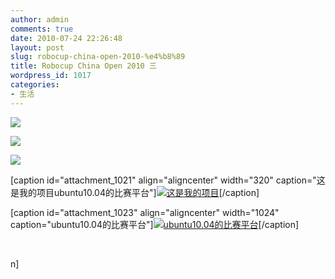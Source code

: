 ```yaml
---
author: admin
comments: true
date: 2010-07-24 22:26:48
layout: post
slug: robocup-china-open-2010-%e4%b8%89
title: Robocup China Open 2010 三
wordpress_id: 1017
categories:
- 生活
---
```


[](http://www.freetstar.com/wp-content/uploads/2010/07/P10802151.jpg)

![](http://www.freetstar.com/wp-content/uploads/2010/07/P10802151.jpg)

[![](http://www.freetstar.com/wp-content/uploads/2010/07/P1080219.jpg)](http://www.freetstar.com/wp-content/uploads/2010/07/P1080219.jpg)

[![](http://www.freetstar.com/wp-content/uploads/2010/07/P1080216-1024x768.jpg)](http://www.freetstar.com/wp-content/uploads/2010/07/P1080216.jpg)

[caption id="attachment_1021" align="aligncenter" width="320" caption="这是我的项目ubuntu10.04的比赛平台"][![这是我的项目](http://www.freetstar.com/wp-content/uploads/2010/07/P1080174.jpg)](http://www.freetstar.com/wp-content/uploads/2010/07/P1080174.jpg)[/caption]

[caption id="attachment_1023" align="aligncenter" width="1024" caption="ubuntu10.04的比赛平台"][![ubuntu10.04的比赛平台](http://www.freetstar.com/wp-content/uploads/2010/07/P1080181-1024x768.jpg)](http://www.freetstar.com/wp-content/uploads/2010/07/P1080181.jpg)[/caption]

 

n]

 

